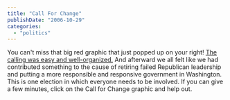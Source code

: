 ```yaml
---
title: "Call For Change"
publishDate: "2006-10-29"
categories: 
  - "politics"
---
```


You can't miss that big red graphic that just popped up on your right! [The calling was easy and well-organized.](http://www.thirdlayer.org/archives/000221.html) And afterward we all felt like we had contributed something to the cause of retiring failed Republican leadership and putting a more responsible and responsive government in Washington. This is one election in which everyone needs to be involved. If you can give a few minutes, click on the Call for Change graphic and help out.
